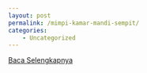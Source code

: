 ```yaml
---
layout: post
permalink: /mimpi-kamar-mandi-sempit/
categories:
    - Uncategorized
---
```


[Baca Selengkapnya](/01)